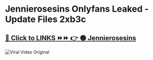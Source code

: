 
 # Jennierosesins Onlyfans Leaked - Update Files 2xb3c

## <h2><a href="https://clipsfans.com/Jennierosesins&ref=git">🔗 Click to LINKS ⏩⏩ 👉 🟢 Jennierosesins </a></h2>

<a href="https://clipsfans.com/Jennierosesins&ref=git" rel="nofollow" data-target="animated-image.originalLink"><img src="https://i.ibb.co.com/xMMVF88/686577567.gif" alt="Viral Video Original" style="max-width: 100%; display: inline-block;" data-target="animated-image.originalImage"></a>

